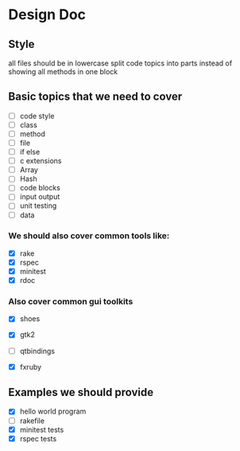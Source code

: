 # Design Doc



## Style

all files should be in lowercase
split code topics into parts instead of showing all methods in one block



## Basic topics that we need to cover

- [ ] code style
- [ ] class
- [ ] method
- [ ] file
- [ ] if else
- [ ] c extensions
- [ ] Array
- [ ] Hash
- [ ] code blocks
- [ ] input output
- [ ] unit testing
- [ ] data

### We should also cover common tools like:

- [x] rake
- [x] rspec
- [x] minitest
- [x] rdoc

### Also cover common gui toolkits

- [x] shoes
- [x] gtk2
- [ ] qtbindings
- [x] fxruby



## Examples we should provide

- [x] hello world program
- [ ] rakefile
- [x] minitest tests
- [x] rspec tests